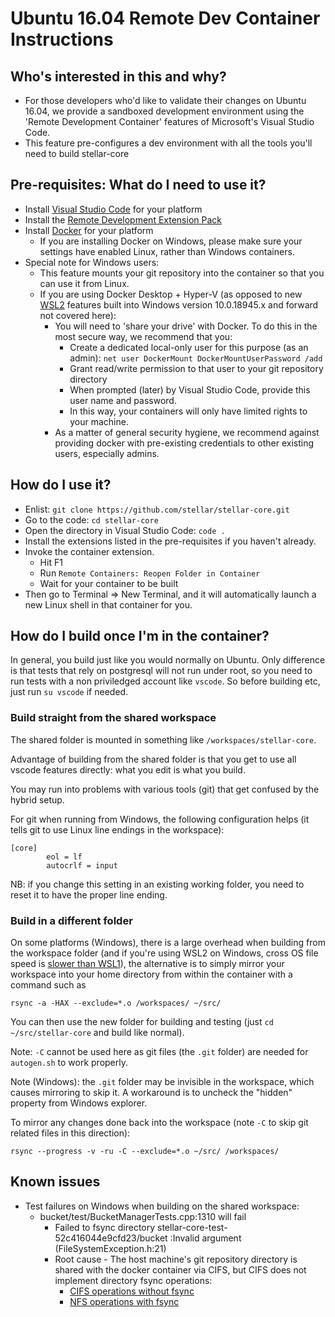 # Ubuntu 16.04 Remote Dev Container Instructions

## Who's interested in this and why?
* For those developers who'd like to validate their changes on Ubuntu 16.04, we provide a sandboxed development environment using the 'Remote Development Container' features of Microsoft's Visual Studio Code.
* This feature pre-configures a dev environment with all the tools you'll need to build stellar-core


## Pre-requisites: What do I need to use it?
* Install [Visual Studio Code](https://code.visualstudio.com/Download) for your platform
* Install the [Remote Development Extension Pack](https://marketplace.visualstudio.com/items?itemName=ms-vscode-remote.vscode-remote-extensionpack)
* Install [Docker](https://www.docker.com) for your platform
  * If you are installing Docker on Windows, please make sure your settings have enabled Linux, rather than Windows containers.
* Special note for Windows users:
  * This feature mounts your git repository into the container so that you can use it from Linux.
  * If you are using Docker Desktop + Hyper-V (as opposed to new [WSL2](https://docs.microsoft.com/en-us/windows/wsl/wsl2-index) features built into Windows version 10.0.18945.x and forward not covered here):
    * You will need to 'share your drive' with Docker. To do this in the most secure way, we recommend that you:
      * Create a dedicated local-only user for this purpose (as an admin): `net user DockerMount DockerMountUserPassword /add`
      * Grant read/write permission to that user to your git repository directory
      * When prompted (later) by Visual Studio Code, provide this user name and password.
      * In this way, your containers will only have limited rights to your machine.
    * As a matter of general security hygiene, we recommend against providing docker with pre-existing credentials to other existing users, especially admins.

## How do I use it?
- Enlist: `git clone https://github.com/stellar/stellar-core.git`
- Go to the code: `cd stellar-core`
- Open the directory in Visual Studio Code: `code .`
- Install the extensions listed in the pre-requisites if you haven't already.
- Invoke the container extension.
  - Hit F1
  - Run `Remote Containers: Reopen Folder in Container`
  - Wait for your container to be built
- Then go to Terminal => New Terminal, and it will automatically launch a new Linux shell in that container for you.

## How do I build once I'm in the container?

In general, you build just like you would normally on Ubuntu.
Only difference is that tests that rely on postgresql will not run under root, so you need to run tests with a non priviledged account like `vscode`.
So before building etc, just run `su vscode` if needed.

### Build straight from the shared workspace
The shared folder is mounted in something like `/workspaces/stellar-core`.

Advantage of building from the shared folder is that you get to use all vscode features directly:
what you edit is what you build.

You may run into problems with various tools (git) that get confused by the hybrid setup.

For git when running from Windows, the following configuration helps (it tells git to use Linux line endings in the workspace):
```
[core]
        eol = lf
        autocrlf = input
```
NB: if you change this setting in an existing working folder, you need to reset it to have the proper line ending.


### Build in a different folder

On some platforms (Windows), there is a large overhead when building from the workspace folder (and if you're using WSL2 on Windows, cross OS file speed is [slower than WSL1](https://docs.microsoft.com/en-us/windows/wsl/wsl2-ux-changes#cross-os-file-speed-will-be-slower-in-initial-preview-builds)), the alternative
is to simply mirror your workspace into your home directory from within the container with a command such as
```
rsync -a -HAX --exclude=*.o /workspaces/ ~/src/
```

You can then use the new folder for building and testing (just `cd ~/src/stellar-core` and build like normal).

Note: `-C` cannot be used here as git files (the `.git` folder) are needed for `autogen.sh` to work properly.

Note (Windows): the `.git` folder may be invisible in the workspace, which causes mirroring to skip it. A workaround is to uncheck the "hidden" property from Windows explorer.

To mirror any changes done back into the workspace (note `-C` to skip git related files in this direction):
```
rsync --progress -v -ru -C --exclude=*.o ~/src/ /workspaces/
```

## Known issues
* Test failures on Windows when building on the shared workspace:
  * bucket/test/BucketManagerTests.cpp:1310 will fail 
    * Failed to fsync directory stellar-core-test-52c416044e9cfd23/bucket :Invalid argument (FileSystemException.h:21)
    * Root cause - The host machine's git repository directory is shared with the docker container via CIFS, but CIFS does not implement directory fsync operations:
      * [CIFS operations without fsync](https://github.com/torvalds/linux/blob/69c902f597c4bec92013a526268620fb6255c24a/fs/cifs/cifsfs.c#L1168-L1176)
      * [NFS operations with fsync](https://github.com/torvalds/linux/blob/c971aa3693e1b68086e62645c54a087616217b6f/fs/nfs/dir.c#L63)
